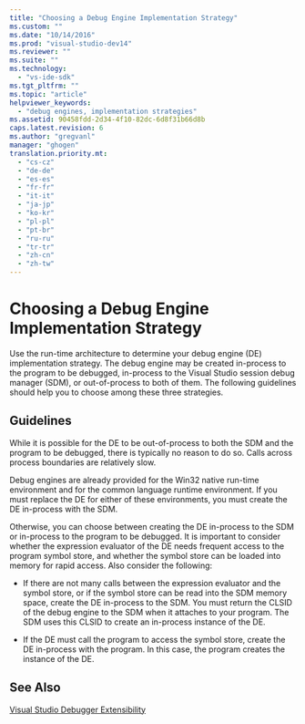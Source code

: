 ```yaml
---
title: "Choosing a Debug Engine Implementation Strategy"
ms.custom: ""
ms.date: "10/14/2016"
ms.prod: "visual-studio-dev14"
ms.reviewer: ""
ms.suite: ""
ms.technology: 
  - "vs-ide-sdk"
ms.tgt_pltfrm: ""
ms.topic: "article"
helpviewer_keywords: 
  - "debug engines, implementation strategies"
ms.assetid: 90458fdd-2d34-4f10-82dc-6d8f31b66d8b
caps.latest.revision: 6
ms.author: "gregvanl"
manager: "ghogen"
translation.priority.mt: 
  - "cs-cz"
  - "de-de"
  - "es-es"
  - "fr-fr"
  - "it-it"
  - "ja-jp"
  - "ko-kr"
  - "pl-pl"
  - "pt-br"
  - "ru-ru"
  - "tr-tr"
  - "zh-cn"
  - "zh-tw"
---
```

# Choosing a Debug Engine Implementation Strategy
Use the run-time architecture to determine your debug engine (DE) implementation strategy. The debug engine may be created in-process to the program to be debugged, in-process to the Visual Studio session debug manager (SDM), or out-of-process to both of them. The following guidelines should help you to choose among these three strategies.  
  
## Guidelines  
 While it is possible for the DE to be out-of-process to both the SDM and the program to be debugged, there is typically no reason to do so. Calls across process boundaries are relatively slow.  
  
 Debug engines are already provided for the Win32 native run-time environment and for the common language runtime environment. If you must replace the DE for either of these environments, you must create the DE in-process with the SDM.  
  
 Otherwise, you can choose between creating the DE in-process to the SDM or in-process to the program to be debugged. It is important to consider whether the expression evaluator of the DE needs frequent access to the program symbol store, and whether the symbol store can be loaded into memory for rapid access. Also consider the following:  
  
-   If there are not many calls between the expression evaluator and the symbol store, or if the symbol store can be read into the SDM memory space, create the DE in-process to the SDM. You must return the CLSID of the debug engine to the SDM when it attaches to your program. The SDM uses this CLSID to create an in-process instance of the DE.  
  
-   If the DE must call the program to access the symbol store, create the DE in-process with the program. In this case, the program creates the instance of the DE.  
  
## See Also  
 [Visual Studio Debugger Extensibility](../extensibility/visual-studio-debugger-extensibility.md)